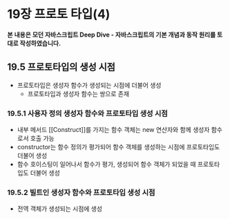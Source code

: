 # 19장 프로토 타입(4)

**본 내용은 모던 자바스크립트 Deep Dive - 자바스크립트의 기본 개념과 동작 원리를 토대로 작성하였습니다.**



## 19.5 프로토타입의 생성 시점

* 프로토타입은 생성자 함수가 생성되는 시점에 더불어 생성
  * 프로토타입과 생성자 함수는 쌍으로 존재



### 19.5.1 사용자 정의 생성자 함수와 프로토타입 생성 시점

* 내부 메서드 [[Construct]]를 가지는 함수 객체는 new 연산자와 함께 생성자 함수로서 호출 가능
* constructor는 함수 정의가 평가되어 함수 객체를 생성하는 시점에 프로토타입도 더불어 생성
* 함수 호이스팅이 일어나서 함수가 평가, 생성되어 함수 객체가 되었을 때 프로토타입도 더불어 생성



### 19.5.2 빌트인 생성자 함수와 프로토타입 생성 시점

* 전역 객체가 생성되는 시점에 생성



